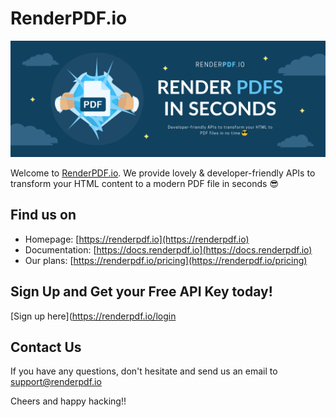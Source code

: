 # RenderPDF.io

![RenderPDF.io's cover](./renderpdf-io-cover.png)

Welcome to [RenderPDF.io](https://renderpdf.io). We provide lovely & developer-friendly APIs to transform your HTML content to a modern PDF file in seconds 😎

## Find us on
- Homepage: [https://renderpdf.io](https://renderpdf.io)
- Documentation: [https://docs.renderpdf.io](https://docs.renderpdf.io)
- Our plans: [https://renderpdf.io/pricing](https://renderpdf.io/pricing)

## Sign Up and Get your Free API Key today!

[Sign up here](https://renderpdf.io/login

## Contact Us

If you have any questions, don't hesitate and send us an email to [support@renderpdf.io](mailto:support@renderpdf.io)

Cheers and happy hacking!!